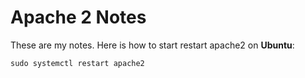 # Apache 2 Notes

These are my notes.
Here is how to start restart apache2 on **Ubuntu**:

```
sudo systemctl restart apache2
```
